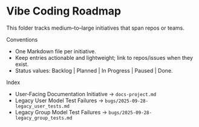 # Vibe Coding Roadmap

This folder tracks medium–to–large initiatives that span repos or teams.

Conventions
- One Markdown file per initiative.
- Keep entries actionable and lightweight; link to repos/issues when they exist.
- Status values: Backlog | Planned | In Progress | Paused | Done.

Index
- User‑Facing Documentation Initiative → `docs-project.md`
- Legacy User Model Test Failures → `bugs/2025-09-28-legacy_user_tests.md`
- Legacy Group Model Test Failures → `bugs/2025-09-28-legacy_group_tests.md`
